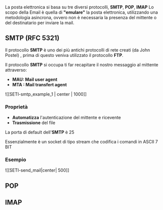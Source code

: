 La posta elettronica si basa su tre diversi protocolli, **SMTP**, **POP**, **IMAP**
Lo scopo della Email è quella di **"emulare"** la posta elettronica, utilizzando una metodologia asincrona, ovvero non è necessaria la presenza del mittente o del destinatario per inviare la mail.

## SMTP (RFC 5321)
Il protocollo **SMTP** è uno dei più antichi protocolli di rete creati (da John Postel) , prima di questo veniva utilizzato il protocollo **FTP**.

Il protocollo **SMTP** si occupa ti far recapitare il nostro messaggio al mittente attraverso:
- **MAU: Mail user agent**
- **MTA : Mail transfert agent**

![[SETI-smtp_example_1 | center | 1000]]

### Proprietà
- **Automatizza** l'autenticazione del mittente e ricevente
- **Trasmissione** del file

La porta di default dell'**SMTP** è 25

Essenzialmente è un socket di tipo stream che codifica i comandi in ASCII 7 BIT


### Esempio

![[SETI-send_mail|center| 500]]


## POP




## IMAP

